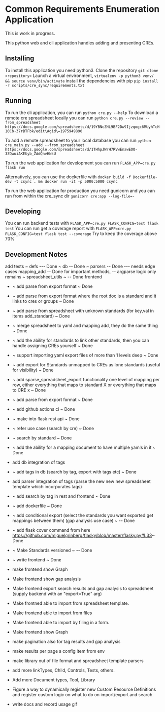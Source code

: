 
Common Requirements Enumeration Application
===============================

This is work in progress.

This python web and cli application handles adding and presenting CREs.

Installing
---

To install this application you need python3.
Clone the repository
`git clone <repository>`
Launch a virtual environment, 
`virtualenv -p python3 venv/ && source venv/bin/activate`
install the dependencies with pip
`pip install -r scripts/cre_sync/requirements.txt`

Running
-------

To run the cli application, you can run `python cre.py --help`
To download a remote cre spreadsheet locally you can run
`python cre.py --review --from_spreadsheet https://docs.google.com/spreadsheets/d/19YBNcZHL9BF2Dw9Ijzqogc6MUyhTcH10Cb-37rBTFbk/edit\#gid\=1975949890`

To add a remote spreadsheet to your local database you can run
`python cre_main.py --add --from_spreadsheet https://docs.google.com/spreadsheets/d/1THhpJWrH7RVwEnawEOO-3ZQwuiAKEUyb_ZAdQnvHNsU`

To run the web application for development you can run
`FLASK_APP=cre.py flask run`

Alternatively, you can use the dockerfile with
`docker build -f Dockerfile-dev -t csync . && docker run -it -p 5000:5000 csync`

To run the web application for production you need gunicorn and you can run from within the cre_sync dir
`gunicorn cre:app --log-file=-`

Developing
---

You can run backend tests with `FLASK_APP=cre.py FLASK_CONFIG=test flask test`
You can run get a coverage report with `FLASK_APP=cre.py FLASK_CONFIG=test flask test --coverage`
Try to keep the coverage above 70%

Development Notes
---

add tests
   ~ defs --- Done
   ~ db -- Done
   ~ parsers -- Done   --- needs edge cases
    mapping_add -- Done for important methods, -- argparse logic only remains
   ~ spreadsheet_utils ~ -- Done
   frontend

* ~ add parse from export format ~ Done
* ~ add parse from export format where the root doc is a standard and it links to cres or groups ~ Done
* ~ add parse from spreadsheet with unknown standards (for key,val in items add_standard) ~ Done
* ~ merge spreadsheet to yaml and mapping add, they do the same thing ~ Done
* ~ add the ability for standards to link other standards, then you can handle assigning CREs yourself ~ Done
* ~ support importing yaml export files of more than 1 levels deep ~ Done
* ~ add export for Standards unmapped to CREs as lone standards (useful for visibility) ~ Done
* ~ add sparse_spreadsheet_export functionality one level of mapping per row, either everything that maps to standard X or everything that maps to CRE x ~ Done
* ~ add parse from export format ~ Done
* ~ add github actions ci ~ Done
* ~ make into flask rest api ~ Done
* ~   refer use case (search by cre) ~ Done
* ~   search by standard ~ Done
* ~ add the ability for a mapping document to have multiple yamls in it ~ Done

* add db integration of tags
* ~ add tags in db  (search by tag, export with tags etc) ~ Done 
* add parser integration of tags (parse the new new new spreadsheet template which incorporates tags)
* ~ add search by tag in rest and frontend ~ Done
* ~ add dockerfile ~ Done
* ~ add conditional export (select the standards you want exported get mappings between them)  (gap analysis use case) ~ -- Done
* ~ add flask cover command from here https://github.com/miguelgrinberg/flasky/blob/master/flasky.py#L33~ Done
* ~ Make Standards versioned ~ -- Done
* ~ write frontend  ~ Done
* make frontend show Graph

* Make frontend show gap analysis
* Make frontend export search results and gap analysis to spreadsheet (supply backend with an "export=True" arg)
* Make frontned able to import from spreadsheet template.
* Make frontend able to import from files
* Make frontend able to import by filing in a form.
* Make frontend show Graph
* make pagination also for tag results and gap analysis
* make results per page a config item from env
* make library out of file format and spreadsheet template parsers
* add more linkTypes, Child, Controls, Tests, others.
* Add more Document types, Tool, Library
* Figure a way to dynamically register new Custom Resource Definitions and register custom logic on what to do on import/export and search.
* write docs and record usage gif
